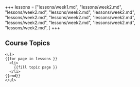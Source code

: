 +++
lessons =  ["lessons/week1.md",
            "lessons/week2.md",
            "lessons/week2.md",
            "lessons/week2.md",
            "lessons/week2.md",
            "lessons/week2.md",
            "lessons/week2.md",
            "lessons/week2.md",
            "lessons/week2.md",
            "lessons/week2.md",
            "lessons/week2.md",
            "lessons/week2.md",
            ]
+++

## Course Topics
~~~
<ul>
{{for page in lessons }}
  <li>
    {{fill topic page }}
  </li>
{{end}}
</ul>
~~~
